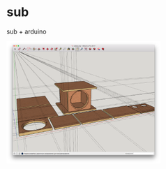 # sub
sub + arduino

<img src="https://github.com/vitkovsky/sub/blob/master/subbox.png" width="70%"/>

